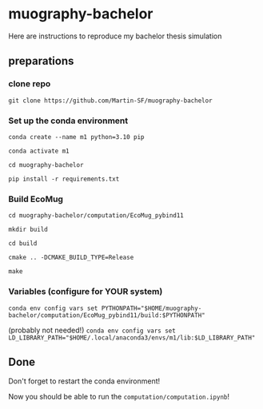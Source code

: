 # muography-bachelor

Here are instructions to reproduce my bachelor thesis simulation

## preparations

### clone repo

`git clone https://github.com/Martin-SF/muography-bachelor`

### Set up the conda environment
`conda create --name m1 python=3.10 pip`

`conda activate m1`

`cd muography-bachelor`

`pip install -r requirements.txt`


### Build EcoMug
`cd muography-bachelor/computation/EcoMug_pybind11`

`mkdir build`

`cd build`

`cmake .. -DCMAKE_BUILD_TYPE=Release`

`make`

### Variables (configure for YOUR system)
`conda env config vars set PYTHONPATH="$HOME/muography-bachelor/computation/EcoMug_pybind11/build:$PYTHONPATH"`


(probably not needed!) `conda env config vars set LD_LIBRARY_PATH="$HOME/.local/anaconda3/envs/m1/lib:$LD_LIBRARY_PATH"`

## Done

Don't forget to restart the conda environment!

Now you should be able to run the `computation/computation.ipynb`!

